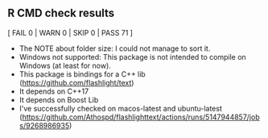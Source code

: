

## R CMD check results

[ FAIL 0 | WARN 0 | SKIP 0 | PASS 71 ]

* The NOTE about folder size: I could not manage to sort it.
* Windows not supported: This package is not intended to compile on Windows (at least for now).
* This package is bindings for a C++ lib (https://github.com/flashlight/text)
* It depends on C++17
* It depends on Boost Lib
* I've successfully checked on macos-latest and ubuntu-latest (https://github.com/Athospd/flashlighttext/actions/runs/5147944857/jobs/9268986935)


